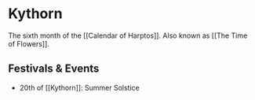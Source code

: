 # Kythorn
The sixth month of the [[Calendar of Harptos]]. Also known as [[The Time of Flowers]].

## Festivals & Events
- 20th of [[Kythorn]]: Summer Solstice

